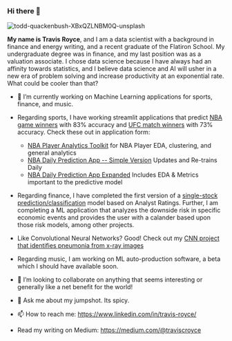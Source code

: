 ### Hi there 👋
![todd-quackenbush-XBxQZLNBM0Q-unsplash](https://user-images.githubusercontent.com/89557280/214365357-0ad229d6-eaa1-4d9d-b95c-4608e84f9063.jpg)


**My name is Travis Royce**, and I am a data scientist with a background in finance and energy writing, and a recent graduate of the Flatiron School. My undergraduate degree was in finance, and my last position was as a valuation associate. I chose data science because I have always had an affinity towards statistics, and I believe data science and AI will usher in a new era of problem solving and increase productivity at an exponential rate. What could be cooler than that?

- 🔭 I’m currently working on Machine Learning applications for sports, finance, and music. 
- Regarding sports, I have working streamlit applications that predict [NBA game winners](https://github.com/tmcroyce/NBA_Prediction_Classification_Public) with 83% accuracy and [UFC match winners](https://github.com/tmcroyce/UFC_Prediction_V2.1) with 73% accuracy. Check these out in application form:
    - [NBA Player Analytics Toolkit](https://tmcroyce-multi-page-player-analysis-1-homepage-8e0wxz.streamlit.app/) for NBA Player EDA, clustering, and general analytics
    - [NBA Daily Prediction App -- Simple Version](https://tmcroyce-multipage-streamlit-app-v2-3-1-homepage-jp4gxf.streamlit.app/NBA_Game_Predictions_[Simple]) Updates and Re-trains Daily
    - [NBA Daily Prediction App Expanded](https://tmcroyce-multipage-streamlit-app-v2-3-1-homepage-jp4gxf.streamlit.app/NBA_Game_Analyzer_Tool) Includes EDA & Metrics important to the predictive model
- Regarding finance, I have completed the first version of a [single-stock prediction/classification](https://github.com/tmcroyce/Analyst_Price_Target_Prediction_v1) model based on Analyst Ratings. Further, I am completing a ML application that analyzes the downside risk in specific economic events and provides the user with a calander based upon those risk models, among other projects. 
- Like Convolutional Neural Networks? Good! Check out my [CNN project that identifies pneumonia from x-ray images](https://github.com/tmcroyce/Pneumonia_Image_Classification_CNN) 
- Regarding music, I am working on ML auto-production software, a beta which I should have available soon.

- 👯 I’m looking to collaborate on anything that seems interesting or generally like a net benefit for the world!

- 💬 Ask me about my jumpshot. Its spicy. 

- 📫 How to reach me: https://www.linkedin.com/in/travis-royce/
- Read my writing on Medium: https://medium.com/@traviscroyce

